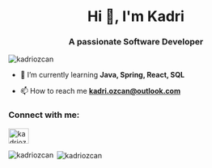 <h1 align="center">Hi 👋, I'm Kadri</h1>
<h3 align="center">A passionate Software Developer</h3>

<p align="left"> <img src="https://komarev.com/ghpvc/?username=kadriozcan&label=Profile%20views&color=0e75b6&style=flat" alt="kadriozcan" /> </p>

- 🌱 I’m currently learning **Java, Spring, React, SQL**

- 📫 How to reach me **kadri.ozcan@outlook.com**

<h3 align="left">Connect with me:</h3>
<p align="left">
<a href="https://linkedin.com/in/kadriozcan" target="blank"><img align="center" src="https://raw.githubusercontent.com/rahuldkjain/github-profile-readme-generator/master/src/images/icons/Social/linked-in-alt.svg" alt="kadriozcan" height="30" width="40" /></a>
</p>

<p><img align="left" src="https://github-readme-stats.vercel.app/api/top-langs?username=kadriozcan&show_icons=true&locale=en&layout=compact" alt="kadriozcan" /></p>

<p>&nbsp;<img align="center" src="https://github-readme-stats.vercel.app/api?username=kadriozcan&show_icons=true&locale=en" alt="kadriozcan" /></p>
